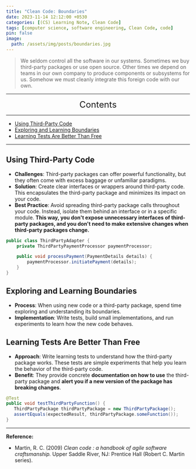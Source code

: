 ```yaml
---
title: "Clean Code: Boundaries"
date: 2023-11-14 12:12:00 +0530
categories: [(CS) Learning Note, Clean Code]
tags: [computer science, software engineering, Clean Code, code]
pin: false
image:
  path: /assets/img/posts/boundaries.jpg
---
```


>We seldom control all the software in our systems. Sometimes we buy third-party packages or use open source. Other times we depend on teams in our own company to produce components or subsystems for us. Somehow we must cleanly integrate this foreign code with our own.

---
<center><font size='5'> Contents </font></center>

---

<!-- TOC -->
  * [Using Third-Party Code](#using-third-party-code)
  * [Exploring and Learning Boundaries](#exploring-and-learning-boundaries)
  * [Learning Tests Are Better Than Free](#learning-tests-are-better-than-free)
<!-- TOC -->

---

## Using Third-Party Code

- **Challenges**: Third-party packages can offer powerful functionality, but they often come with excess baggage or unfamiliar paradigms.
- **Solution**: Create clear interfaces or wrappers around third-party code. This encapsulates the third-party package and minimizes its impact on your code. 
- **Best Practice**: Avoid spreading third-party package calls throughout your code. Instead, isolate them behind an interface or in a specific module. **This way, you don't expose unnecessary interfaces of third-party packages, and you don't need to make extensive changes when third-party packages change.**

```java
public class ThirdPartyAdapter {
    private ThirdPartyPaymentProcessor paymentProcessor;

    public void processPayment(PaymentDetails details) {
        paymentProcessor.initiatePayment(details);
    }
}
```

## Exploring and Learning Boundaries

- **Process**: When using new code or a third-party package, spend time exploring and understanding its boundaries.
- **Implementation**: Write tests, build small implementations, and run experiments to learn how the new code behaves.

## Learning Tests Are Better Than Free

- **Approach**: Write learning tests to understand how the third-party package works. These tests are simple experiments that help you learn the behavior of the third-party code.
- **Benefit**: They provide concrete **documentation on how to use** the third-party package and **alert you if a new version of the package has breaking changes**.

```java
@Test
public void testThirdPartyFunction() {
   ThirdPartyPackage thirdPartyPackage = new ThirdPartyPackage();
   assertEquals(expectedResult, thirdPartyPackage.someFunction());
}
```

---

**Reference:**

- Martin, R. C. (2009) _Clean code : a handbook of agile software craftsmanship._ Upper Saddle River, NJ: Prentice Hall (Robert C. Martin series).
